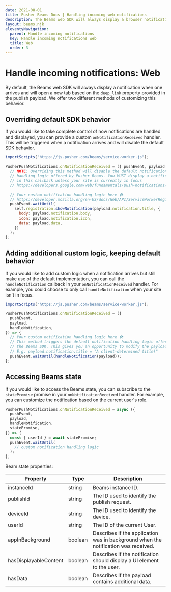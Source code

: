 ```yaml
---
date: 2021-08-01
title: Pusher Beams Docs | Handling incoming web notifications
description: The Beams web SDK will always display a browser notification when one arrives to the device and interaction will open a new tab based on the deep link provided.
layout: beams.njk
eleventyNavigation:
  parent: Handle incoming notifications
  key: Handle incoming notifications web
  title: Web
  order: 3
---
```


# Handle incoming notifications: Web

By default, the Beams web SDK will always display a notification when one arrives and will open a new tab based on the `deep_link` property provided in the publish payload. We offer two different methods of customizing this behavior.

## Overriding default SDK behavior

If you would like to take complete control of how notifications are handled and displayed, you can provide a custom `onNotificationReceived` handler. This will be triggered when a notification arrives and will disable the default SDK behavior.

```js
importScripts("https://js.pusher.com/beams/service-worker.js");

PusherPushNotifications.onNotificationReceived = ({ pushEvent, payload }) => {
  // NOTE: Overriding this method will disable the default notification
  // handling logic offered by Pusher Beams. You MUST display a notification
  // in this callback unless your site is currently in focus
  // https://developers.google.com/web/fundamentals/push-notifications/subscribing-a-user#uservisibleonly_options

  // Your custom notification handling logic here 🛠️
  // https://developer.mozilla.org/en-US/docs/Web/API/ServiceWorkerRegistration/showNotification
  pushEvent.waitUntil(
    self.registration.showNotification(payload.notification.title, {
      body: payload.notification.body,
      icon: payload.notification.icon,
      data: payload.data,
    })
  );
};
```

## Adding additional custom logic, keeping default behavior

If you would like to add custom logic when a notification arrives but still make use of the default implementation, you can call the `handleNotification` callback in your `onNotificationReceived` handler. For example, you could choose to only call `handleNotification` when your site isn't in focus.

```js
importScripts("https://js.pusher.com/beams/service-worker.js");

PusherPushNotifications.onNotificationReceived = ({
  pushEvent,
  payload,
  handleNotification,
}) => {
  // Your custom notification handling logic here 🛠️
  // This method triggers the default notification handling logic offered by
  // the Beams SDK. This gives you an opportunity to modify the payload.
  // E.g. payload.notification.title = "A client-determined title!"
  pushEvent.waitUntil(handleNotification(payload));
};
```

## Accessing Beams state

If you would like to access the Beams state, you can subscribe to the `statePromise` promise in your `onNotificationReceived` handler. For example, you can customize the notification based on the current user's role.

```js
PusherPushNotifications.onNotificationReceived = async ({
  pushEvent,
  payload,
  handleNotification,
  statePromise,
}) => {
  const { userId } = await statePromise;
  pushEvent.waitUntil(
    // custom notification handling logic
  );
};
```

Beam state properties:

| Property              | Type    | Description                                                                        |
| --------------------- | ------- | ---------------------------------------------------------------------------------- |
| instanceId            | string  | Beams instance ID.                                                                 |
| publishId             | string  | The ID used to identify the publish request.                                       |
| deviceId              | string  | The ID used to identify the device.                                                |
| userId                | string  | The ID of the current User.                                                        |
| appInBackground       | boolean | Describes if the application was in background when the notification was received. |
| hasDisplayableContent | boolean | Describes if the notification should display a UI element to the user.             |
| hasData               | boolean | Describes if the payload contains additional data.                                 |
